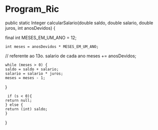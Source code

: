 # Program_Ric

public static Integer calcularSalario(double saldo, double salario, double juros, int anosDevidos) {

final int MESES_EM_UM_ANO = 12;

    int meses = anosDevidos * MESES_EM_UM_ANO; 
  // referente ao 13o. salario de cada ano
    meses += anosDevidos;

  	while (meses > 0) {
  	saldo = saldo + salario;
  	salario = salario * juros;
 	meses = meses - 1;
}

     if (s < 0){
	return null;
	} else {
	return (int) saldo;
	}
}

